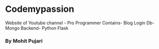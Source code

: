 # Codemypassion
Website of Youtube channel - Pro Programmer
Contains- 
Blog
Login
Db- Mongo
Backend- Python Flask



### By Mohit Pujari
